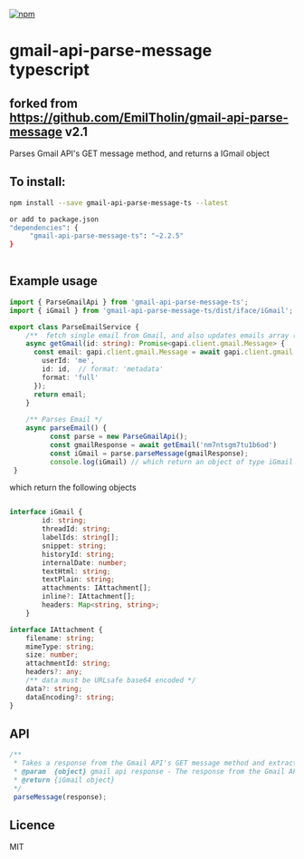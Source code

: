 [![npm][npm]][npm-url]

# gmail-api-parse-message typescript
## forked from https://github.com/EmilTholin/gmail-api-parse-message v2.1
Parses Gmail API's GET message method, and returns a IGmail object

## To install:
```bash
npm install --save gmail-api-parse-message-ts --latest

or add to package.json  
"dependencies": {
     "gmail-api-parse-message-ts": "~2.2.5"
}
 
```
 

## Example usage

```ts
import { ParseGmailApi } from 'gmail-api-parse-message-ts';
import { iGmail } from 'gmail-api-parse-message-ts/dist/iface/iGmail';

export class ParseEmailService {
    /**  fetch single email from Gmail, and also updates emails array (see paramenter 'emails' below from component) */
    async getGmail(id: string): Promise<gapi.client.gmail.Message> {
      const email: gapi.client.gmail.Message = await gapi.client.gmail.users.messages.get({
        userId: 'me',
        id: id,  // format: 'metadata'
        format: 'full'
      });
      return email;
    }
 
    /** Parses Email */
    async parseEmail() {      
          const parse = new ParseGmailApi();
          const gmailResponse = await getEmail('nm7ntsgm7tu1b6od')
          const iGmail = parse.parseMessage(gmailResponse);
          console.log(iGmail) // which return an object of type iGmail with the following properties
 }
```

which return the following objects

```ts

interface iGmail {
        id: string;
        threadId: string;
        labelIds: string[];
        snippet: string;
        historyId: string;
        internalDate: number;
        textHtml: string;
        textPlain: string;
        attachments: IAttachment[];
        inline?: IAttachment[];
        headers: Map<string, string>;
    }

interface IAttachment {
    filename: string;
    mimeType: string;
    size: number;
    attachmentId: string;
    headers?: any;
    /** data must be URLsafe base64 encoded */
    data?: string;
    dataEncoding?: string;
}

```

## API


```ts
/**
 * Takes a response from the Gmail API's GET message method and extracts all the relevant data.
 * @param  {object} gmail api response - The response from the Gmail API parsed to a JavaScript object.
 * @return {iGmail object}  
 */
 parseMessage(response);
```

## Licence
MIT

[npm]: https://img.shields.io/npm/v/gmail-api-parse-message-ts.svg
[npm-url]: https://npmjs.com/package/gmail-api-parse-message-ts
